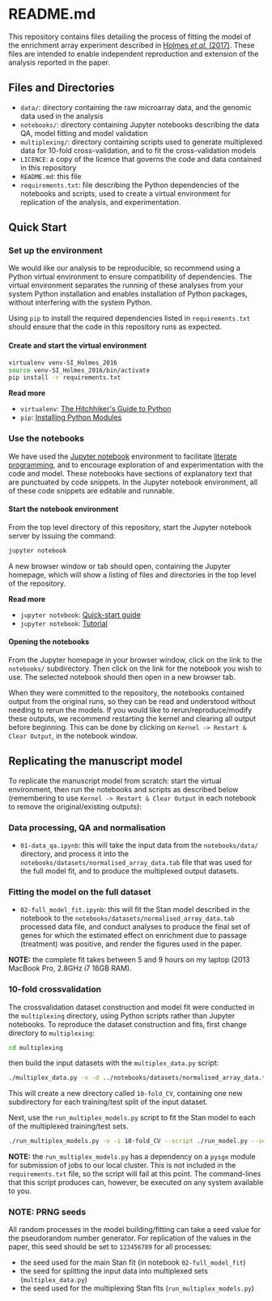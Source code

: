 # README.md

This repository contains files detailing the process of fitting the model of the enrichment array experiment described in [Holmes *et al.* (2017)](). These files are intended to enable independent reproduction and extension of the analysis reported in the paper.

## Files and Directories

* `data/`: directory containing the raw microarray data, and the genomic data used in the analysis
* `notebooks/`: directory containing Jupyter notebooks describing the data QA, model fitting and model validation
* `multiplexing/`: directory containing scripts used to generate multiplexed data for 10-fold cross-validation, and to fit the cross-validation models
* `LICENCE`: a copy of the licence that governs the code and data contained in this repository
* `README.md`: this file
* `requirements.txt`: file describing the Python dependencies of the notebooks and scripts, used to create a virtual environment for replication of the analysis, and experimentation.

## Quick Start

### Set up the environment

We would like our analysis to be reproducible, so recommend using a Python virtual environment to ensure compatibility of dependencies. The virtual environment separates the running of these analyses from your system Python installation and enables installation of Python packages, without interfering with the system Python.

Using `pip` to install the required dependencies listed in `requirements.txt` should ensure that the code in this repository runs as expected.

#### Create and start the virtual environment

```bash
virtualenv venv-SI_Holmes_2016
source venv-SI_Holmes_2016/bin/activate
pip install -r requirements.txt
```

**Read more**

* `virtualenv`: [The Hitchhiker's Guide to Python](http://docs.python-guide.org/en/latest/dev/virtualenvs/)
* `pip`: [Installing Python Modules](https://docs.python.org/3/installing/)

### Use the notebooks

We have used the [Jupyter notebook](http://jupyter.org/) environment to facilitate [literate programming](https://en.wikipedia.org/wiki/Literate_programming), and to encourage exploration of and experimentation with the code and model. These notebooks have sections of explanatory text that are punctuated by code snippets. In the Jupyter notebook environment, all of these code snippets are editable and runnable.

#### Start the notebook environment

From the top level directory of this repository, start the Jupyter notebook server by issuing the command:

```bash
jupyter notebook
```

A new browser window or tab should open, containing the Jupyter homepage, which will show a listing of files and directories in the top level of the repository.

**Read more**

* `jupyter notebook`: [Quick-start guide](https://jupyter-notebook-beginner-guide.readthedocs.io/en/latest/)
* `jupyter notebook`: [Tutorial](https://www.datacamp.com/community/tutorials/tutorial-jupyter-notebook)

#### Opening the notebooks

From the Jupyter homepage in your browser window, click on the link to the `notebooks/` subdirectory. Then click on the link for the notebook you wish to use. The selected notebook should then open in a new browser tab.

When they were committed to the repository, the notebooks contained output from the original runs, so they can be read and understood without needing to rerun the models. If you would like to rerun/reproduce/modify these outputs, we recommend restarting the kernel and clearing all output before beginning. This can be done by clicking on `Kernel -> Restart & Clear Output`, in the notebook window.


## Replicating the manuscript model

To replicate the manuscript model from scratch: start the virtual environment, then run the notebooks and scripts as described below (remembering to use `Kernel -> Restart & Clear Output` in each notebook to remove the original/existing outputs):

### Data processing, QA and normalisation

* `01-data_qa.ipynb`: this will take the input data from the `notebooks/data/` directory, and process it into the `notebooks/datasets/normalised_array_data.tab` file that was used for the full model fit, and to produce the multiplexed output datasets.

### Fitting the model on the full dataset

* `02-full_model_fit.ipynb`: this will fit the Stan model described in the notebook to the `notebooks/datasets/normalised_array_data.tab` processed data file, and conduct analyses to produce the final set of genes for which the estimated effect on enrichment due to passage (treatment) was positive, and render the figures used in the paper.

**NOTE:** the complete fit takes between 5 and 9 hours on my laptop (2013 MacBook Pro, 2.8GHz i7 16GB RAM).

### 10-fold crossvalidation

The crossvalidation dataset construction and model fit were conducted in the `multiplexing` directory, using Python scripts rather than Jupyter notebooks. To reproduce the dataset construction and fits, first change directory to `multiplexing`:

```bash
cd multiplexing
```

then build the input datasets with the `multiplex_data.py` script:

```bash
./multiplex_data.py -v -d ../notebooks/datasets/normalised_array_data.tab -k 10 -o 10-fold_CV --seed 123456789 -l 10-fold_CV_multiplex.log
```

This will create a new directory called `10-fold_CV`, containing one new subdirectory for each training/test split of the input dataset.

Next, use the `run_multiplex_models.py` script to fit the Stan model to each of the multiplexed training/test sets.

```bash
./run_multiplex_models.py -v -i 10-fold_CV --script ./run_model.py --seed 123456789 -l 10-fold_CV_run_models.log
```

**NOTE:** the `run_multiplex_models.py` has a dependency on a `pysge` module for submission of jobs to our local cluster. This is not included in the `requirements.txt` file, so the script will fail at this point. The command-lines that this script produces can, however, be executed on any system available to you.


### NOTE: PRNG seeds

All random processes in the model building/fitting can take a seed value for the pseudorandom number generator. For replication of the values in the paper, this seed should be set to `123456789` for all processes:

* the seed used for the main Stan fit (in notebook `02-full_model_fit`)
* the seed for splitting the input data into multiplexed sets (`multiplex_data.py`)
* the seed used for the multiplexing Stan fits (`run_multiplex_models.py`)
